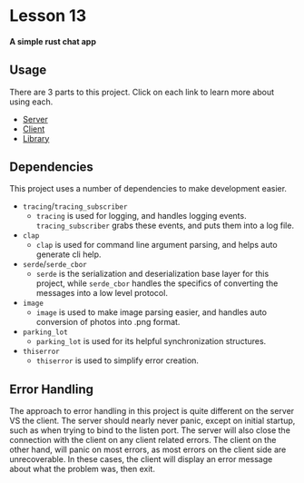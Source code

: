 # Lesson 13
#### A simple rust chat app


## Usage
There are 3 parts to this project.  Click on each link to learn more about using each.
- [Server](./server/README.md)
- [Client](./client/README.md)
- [Library](./rust_chat/README.md)

## Dependencies
This project uses a number of dependencies to make development easier.
- `tracing`/`tracing_subscriber`
  - `tracing` is used for logging, and handles logging events.  `tracing_subscriber` grabs these events, and puts them into a log file.
- `clap`
  - `clap` is used for command line argument parsing, and helps auto generate cli help.
- `serde`/`serde_cbor`
  - `serde` is the serialization and deserialization base layer for this project, while `serde_cbor` handles the specifics of converting the messages into a low level protocol.
- `image`
  - `image` is used to make image parsing easier, and handles auto conversion of photos into .png format.
- `parking_lot`
  - `parking_lot` is used for its helpful synchronization structures.
- `thiserror`
  - `thiserror` is used to simplify error creation.

## Error Handling
The approach to error handling in this project is quite different on the server VS the client.
The server should nearly never panic, except on initial startup, such as when trying to bind to the listen port.
The server will also close the connection with the client on any client related errors.
The client on the other hand, will panic on most errors, as most errors on the client side are unrecoverable.
In these cases, the client will display an error message about what the problem was, then exit.
